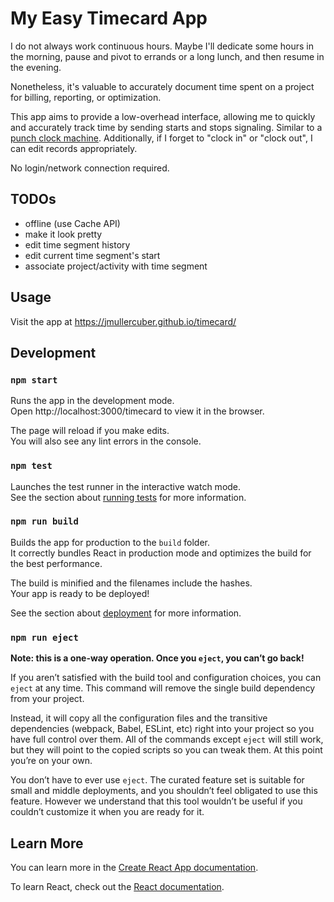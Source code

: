 # My Easy Timecard App

I do not always work continuous hours.
Maybe I'll dedicate some hours in the morning,
pause and pivot to errands or a long lunch, and then resume in the evening.

Nonetheless, it's valuable to accurately document time spent on a project for
billing, reporting, or optimization.

This app aims to provide a low-overhead interface, allowing me to quickly and accurately track time by sending starts and stops signaling. Similar to a [punch clock machine](https://en.wikipedia.org/wiki/Time_clock).
Additionally, if I forget to "clock in" or "clock out", I can edit records appropriately.

No login/network connection required.

## TODOs

- offline (use Cache API)
- make it look pretty
- edit time segment history
- edit current time segment's start
- associate project/activity with time segment

## Usage

Visit the app at https://jmullercuber.github.io/timecard/

## Development

### `npm start`

Runs the app in the development mode.\
Open http://localhost:3000/timecard to view it in the browser.

The page will reload if you make edits.\
You will also see any lint errors in the console.

### `npm test`

Launches the test runner in the interactive watch mode.\
See the section about [running tests](https://facebook.github.io/create-react-app/docs/running-tests) for more information.

### `npm run build`

Builds the app for production to the `build` folder.\
It correctly bundles React in production mode and optimizes the build for the best performance.

The build is minified and the filenames include the hashes.\
Your app is ready to be deployed!

See the section about [deployment](https://facebook.github.io/create-react-app/docs/deployment) for more information.

### `npm run eject`

**Note: this is a one-way operation. Once you `eject`, you can’t go back!**

If you aren’t satisfied with the build tool and configuration choices, you can `eject` at any time. This command will remove the single build dependency from your project.

Instead, it will copy all the configuration files and the transitive dependencies (webpack, Babel, ESLint, etc) right into your project so you have full control over them. All of the commands except `eject` will still work, but they will point to the copied scripts so you can tweak them. At this point you’re on your own.

You don’t have to ever use `eject`. The curated feature set is suitable for small and middle deployments, and you shouldn’t feel obligated to use this feature. However we understand that this tool wouldn’t be useful if you couldn’t customize it when you are ready for it.

## Learn More

You can learn more in the [Create React App documentation](https://facebook.github.io/create-react-app/docs/getting-started).

To learn React, check out the [React documentation](https://reactjs.org/).
